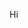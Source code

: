 Hi

<!---
IAmZiege/IAmZiege is a ✨ special ✨ repository because its `README.md` (this file) appears on your GitHub profile.
You can click the Preview link to take a look at your changes.
--->
